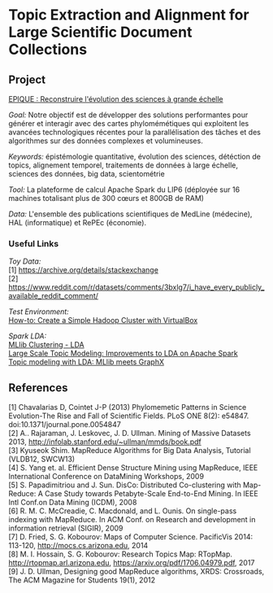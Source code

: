 # Topic Extraction and Alignment for Large Scientific Document Collections

## Project

[EPIQUE : Reconstruire l'évolution des sciences à grande échelle](http://www-bd.lip6.fr/wiki/site/recherche/projets/epique/start)<br />

*Goal:* Notre objectif est de développer des solutions performantes pour générer et interagir avec des cartes phylomémétiques qui exploitent les avancées technologiques récentes pour la parallélisation des tâches et des algorithmes sur des données complexes et volumineuses.

*Keywords:* épistémologie quantitative, évolution des sciences, détéction de topics, alignement temporel, traitements de données à large échelle, sciences des données, big data, scientométrie

*Tool:* La plateforme de calcul Apache Spark du LIP6 (déployée sur 16 machines totalisant plus de 300 cœurs et 800GB de RAM)

*Data:* L'ensemble des publications scientifiques de MedLine (médecine), HAL (informatique) et RePEc (économie). 

### Useful Links

*Toy Data:* <br /> 
[1] https://archive.org/details/stackexchange<br />
[2] https://www.reddit.com/r/datasets/comments/3bxlg7/i_have_every_publicly_available_reddit_comment/<br />

*Test Environment:* <br />
[How-to: Create a Simple Hadoop Cluster with VirtualBox](https://blog.cloudera.com/blog/2014/01/how-to-create-a-simple-hadoop-cluster-with-virtualbox/)

*Spark LDA:* <br />
[MLlib Clustering - LDA](https://spark.apache.org/docs/2.2.0/mllib-clustering.html#latent-dirichlet-allocation-lda)<br />
[Large Scale Topic Modeling: Improvements to LDA on Apache Spark](https://databricks.com/blog/2015/09/22/large-scale-topic-modeling-improvements-to-lda-on-apache-spark.html)<br />
[Topic modeling with LDA: MLlib meets GraphX](https://databricks.com/blog/2015/03/25/topic-modeling-with-lda-mllib-meets-graphx.html)<br />

## References

[1] Chavalarias D, Cointet J-P (2013) Phylomemetic Patterns in Science Evolution-The Rise and Fall of Scientific Fields. PLoS ONE 8(2): e54847. doi:10.1371/journal.pone.0054847<br />
[2] A.. Rajaraman, J. Leskovec, J. D. Ullman. Mining of Massive Datasets 2013, http://infolab.stanford.edu/~ullman/mmds/book.pdf<br />
[3] Kyuseok Shim. MapReduce Algorithms for Big Data Analysis, Tutorial (VLDB12, SWCW13)<br />
[4] S. Yang et. al. Efficient Dense Structure Mining using MapReduce, IEEE International Conference on DataMining Workshops, 2009<br />
[5] S. Papadimitriou and J. Sun. DisCo: Distributed Co-clustering with Map-Reduce: A Case Study towards Petabyte-Scale End-to-End Mining. In IEEE Intl Conf.on Data Mining (ICDM), 2008<br />
[6] R. M. C. McCreadie, C. Macdonald, and L. Ounis. On single-pass indexing with MapReduce. In ACM Conf. on Research and development in information retrieval (SIGIR), 2009<br />
[7] D. Fried, S. G. Kobourov: Maps of Computer Science. PacificVis 2014: 113-120, http://mocs.cs.arizona.edu, 2014<br />
[8] M. I. Hossain, S. G. Kobourov: Research Topics Map: RTopMap. http://rtopmap.arl.arizona.edu, https://arxiv.org/pdf/1706.04979.pdf, 2017<br />
[9] J. D. Ullman, Designing good MapReduce algorithms, XRDS: Crossroads, The ACM Magazine for Students 19(1), 2012<br />
